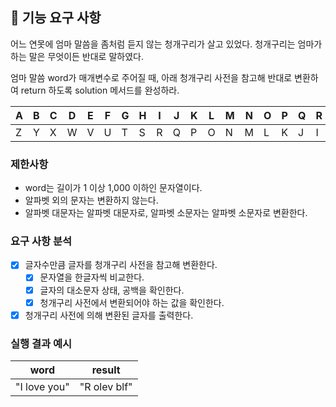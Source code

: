 ## 🚀 기능 요구 사항

어느 연못에 엄마 말씀을 좀처럼 듣지 않는 청개구리가 살고 있었다. 청개구리는 엄마가 하는 말은 무엇이든 반대로 말하였다.

엄마 말씀 word가 매개변수로 주어질 때, 아래 청개구리 사전을 참고해 반대로 변환하여 return 하도록 solution 메서드를 완성하라.

| A | B | C | D | E | F | G | H | I | J | K | L | M | N | O | P | Q | R | S | T | U | V | W | X | Y | Z |
| --- | --- | --- | --- | --- | --- | --- | --- | --- | --- | --- | --- | --- | --- | --- | --- | --- | --- | --- | --- | --- | --- | --- | --- | --- | --- |
| Z | Y | X | W | V | U | T | S | R | Q | P | O | N | M | L | K | J | I | H | G | F | E | D | C | B | A |

### 제한사항

- word는 길이가 1 이상 1,000 이하인 문자열이다.
- 알파벳 외의 문자는 변환하지 않는다.
- 알파벳 대문자는 알파벳 대문자로, 알파벳 소문자는 알파벳 소문자로 변환한다.

### 요구 사항 분석
- [X] 글자수만큼 글자를 청개구리 사전을 참고해 변환한다.
  - [X] 문자열을 한글자씩 비교한다.
  - [X] 글자의 대소문자 상태, 공백을 확인한다.
  - [X] 청개구리 사전에서 변환되어야 하는 값을 확인한다.
- [X] 청개구리 사전에 의해 변환된 글자를 출력한다.

### 실행 결과 예시

| word | result |
| --- | --- |
| "I love you" | "R olev blf" |
